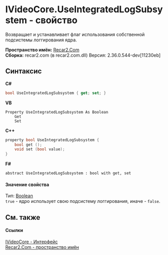 # IVideoCore.UseIntegratedLogSubsystem - свойство
 

Возвращает и устанавливает флаг использования собственной подсистемы логгирования ядра.

**Пространство имён:**&nbsp;<a href="68726a4f-5108-9c67-8918-cc6a6e73f216">Recar2.Com</a><br />**Сборка:**&nbsp;recar2.com (в recar2.com.dll) Версия: 2.36.0.544-dev[11230eb]

## Синтаксис

**C#**<br />
``` C#
bool UseIntegratedLogSubsystem { get; set; }
```

**VB**<br />
``` VB
Property UseIntegratedLogSubsystem As Boolean
	Get
	Set
```

**C++**<br />
``` C++
property bool UseIntegratedLogSubsystem {
	bool get ();
	void set (bool value);
}
```

**F#**<br />
``` F#
abstract UseIntegratedLogSubsystem : bool with get, set

```


#### Значение свойства
Тип:&nbsp;<a href="http://msdn2.microsoft.com/ru-ru/library/a28wyd50" target="_blank">Boolean</a><br />`true` - ядро использует свою подсистему логгирования, иначе - `false`.

## См. также


#### Ссылки
<a href="d95812bc-cb61-9b62-2a15-f86fcfc2ed7a">IVideoCore - Интерфейс</a><br /><a href="68726a4f-5108-9c67-8918-cc6a6e73f216">Recar2.Com - пространство имён</a><br />
